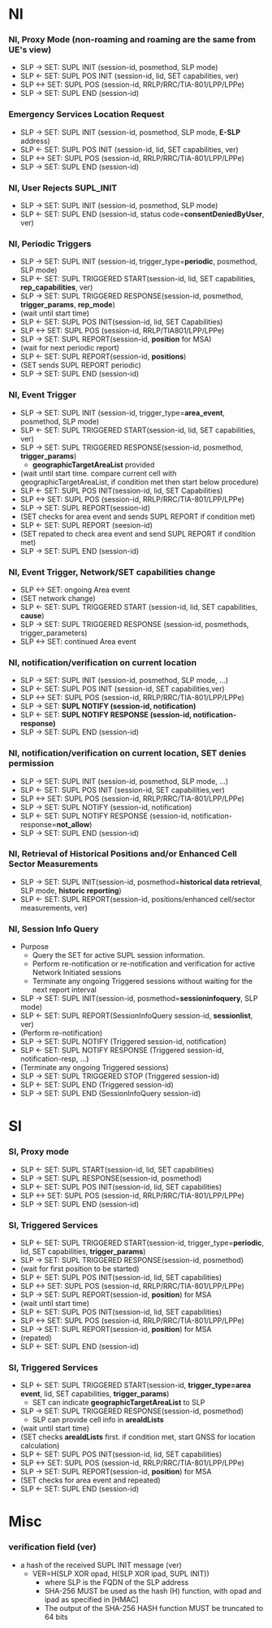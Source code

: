 # NI
### NI, Proxy Mode (non-roaming and roaming are the same from UE's view)
* SLP ->  SET: SUPL INIT (session-id, posmethod, SLP mode)
* SLP <-  SET: SUPL POS INIT (session-id, lid, SET capabilities, ver)
* SLP <-> SET: SUPL POS (session-id, RRLP/RRC/TIA-801/LPP/LPPe)
* SLP ->  SET: SUPL END (session-id)

### Emergency Services Location Request
* SLP ->  SET: SUPL INIT (session-id, posmethod, SLP mode, **E-SLP** address)
* SLP <-  SET: SUPL POS INIT (session-id, lid, SET capabilities, ver)
* SLP <-> SET: SUPL POS (session-id, RRLP/RRC/TIA-801/LPP/LPPe)
* SLP ->  SET: SUPL END (session-id)

### NI, User Rejects SUPL_INIT
* SLP ->  SET: SUPL INIT (session-id, posmethod, SLP mode)
* SLP <-  SET: SUPL END (session-id, status code=**consentDeniedByUser**, ver)

### NI, Periodic Triggers
* SLP ->  SET: SUPL INIT (session-id, trigger_type=**periodic**, posmethod, SLP mode)
* SLP <-  SET: SUPL TRIGGERED START(session-id, lid, SET capabilities, **rep_capabilities**, ver)
* SLP ->  SET: SUPL TRIGGERED RESPONSE(session-id, posmethod, **trigger_params**, **rep_mode**)
* (wait until start time)
* SLP <-  SET: SUPL POS INIT(session-id, lid, SET Capabilities)
* SLP <-> SET: SUPL POS (session-id, RRLP/TIA801/LPP/LPPe)
* SLP ->  SET: SUPL REPORT(session-id, **position** for MSA)
* (wait for next periodic report)
* SLP <-  SET: SUPL REPORT(session-id, **positions**)
* (SET sends SUPL REPORT periodic)
* SLP ->  SET: SUPL END (session-id)

### NI, Event Trigger
* SLP ->  SET: SUPL INIT (session-id, trigger_type=**area_event**, posmethod, SLP mode)
* SLP <-  SET: SUPL TRIGGERED START(session-id, lid, SET capabilities, ver)
* SLP ->  SET: SUPL TRIGGERED RESPONSE(session-id, posmethod, **trigger_params**)
  * **geographicTargetAreaList** provided
* (wait until start time. compare current cell with geographicTargetAreaList, if condition met then start below procedure)
* SLP <-  SET: SUPL POS INIT(session-id, lid, SET Capabilities)
* SLP <-> SET: SUPL POS (session-id, RRLP/RRC/TIA-801/LPP/LPPe)
* SLP ->  SET: SUPL REPORT(session-id)
* (SET checks for area event and sends SUPL REPORT if condition met)
* SLP <-  SET: SUPL REPORT (seesion-id)
* (SET repated to check area event and send SUPL REPORT if condition met)
* SLP ->  SET: SUPL END (session-id)

### NI, Event Trigger, Network/SET capabilities change
* SLP <-> SET: ongoing Area event
* (SET network change)
* SLP <-  SET: SUPL TRIGGERED START (session-id, lid, SET capabilities, **cause**)
* SLP ->  SET: SUPL TRIGGERED RESPONSE (session-id, posmethods, trigger_parameters)
* SLP <-> SET: continued Area event

### NI, notification/verification on current location
* SLP ->  SET: SUPL INIT (session-id, posmethod, SLP mode, ...)
* SLP <-  SET: SUPL POS INIT (session-id, SET capabilities,ver)
* SLP <-> SET: SUPL POS (session-id, RRLP/RRC/TIA-801/LPP/LPPe)
* SLP ->  SET: **SUPL NOTIFY (session-id, notification)**
* SLP <-  SET: **SUPL NOTIFY RESPONSE (session-id, notification-response)**
* SLP ->  SET: SUPL END (session-id)

### NI, notification/verification on current location, SET denies permission
* SLP ->  SET: SUPL INIT (session-id, posmethod, SLP mode, ...)
* SLP <-  SET: SUPL POS INIT (session-id, SET capabilities,ver)
* SLP <-> SET: SUPL POS (session-id, RRLP/RRC/TIA-801/LPP/LPPe)
* SLP ->  SET: SUPL NOTIFY (session-id, notification)
* SLP <-  SET: SUPL NOTIFY RESPONSE (session-id, notification-response=**not_allow**)
* SLP ->  SET: SUPL END (session-id)

### NI, Retrieval of Historical Positions and/or Enhanced Cell Sector Measurements
* SLP ->  SET: SUPL INIT(session-id, posmethod=**historical data retrieval**, SLP mode, **historic reporting**)
* SLP <-  SET: SUPL REPORT(session-id, positions/enhanced cell/sector measurements, ver)

### NI, Session Info Query
* Purpose
  * Query the SET for active SUPL session information.
  * Perform re-notification or re-notification and verification for active Network Initiated sessions
  * Terminate any ongoing Triggered sessions without waiting for the next report interval
* SLP ->  SET: SUPL INIT(session-id, posmethod=**sessioninfoquery**, SLP mode)
* SLP <-  SET: SUPL REPORT(SessionInfoQuery session-id, **sessionlist**, ver)
* (Perform re-notification)
* SLP ->  SET: SUPL NOTIFY (Triggered session-id, notification) 
* SLP <-  SET: SUPL NOTIFY RESPONSE (Triggered session-id, notification-resp, ...)
* (Terminate any ongoing Triggered sessions)
* SLP ->  SET: SUPL TRIGGERED STOP (Triggered session-id)
* SLP <-  SET: SUPL END (Triggered session-id)
* SLP ->  SET: SUPL END (SessionInfoQuery session-id)

# SI
### SI, Proxy mode
* SLP <-  SET: SUPL START(session-id, lid, SET capabilities)
* SLP ->  SET: SUPL RESPONSE(session-id, posmethod)
* SLP <-  SET: SUPL POS INIT(session-id, lid, SET capabilities)
* SLP <-> SET: SUPL POS (session-id, RRLP/RRC/TIA-801/LPP/LPPe)
* SLP ->  SET: SUPL END (session-id)

### SI, Triggered Services
* SLP <-  SET: SUPL TRIGGERED START(session-id, trigger_type=**periodic**, lid, SET capabilities, **trigger_params**)
* SLP ->  SET: SUPL TRIGGERED RESPONSE(session-id, posmethod)
* (wait for first position to be started)
* SLP <-  SET: SUPL POS INIT(session-id, lid, SET capabilities)
* SLP <-> SET: SUPL POS (session-id, RRLP/RRC/TIA-801/LPP/LPPe)
* SLP ->  SET: SUPL REPORT(session-id, **position**) for MSA
* (wait until start time)
* SLP <-  SET: SUPL POS INIT(session-id, lid, SET capabilities)
* SLP <-> SET: SUPL POS (session-id, RRLP/RRC/TIA-801/LPP/LPPe)
* SLP ->  SET: SUPL REPORT(session-id, **position**) for MSA
* (repated)
* SLP <-  SET: SUPL END (session-id)

### SI, Triggered Services
* SLP <-  SET: SUPL TRIGGERED START(session-id, **trigger_type=area event**, lid, SET capabilities, **trigger_params**)
  * SET can indicate **geographicTargetAreaList** to SLP
* SLP ->  SET: SUPL TRIGGERED RESPONSE(session-id, posmethod)
  * SLP can provide cell info in **areaIdLists**
* (wait until start time)
* (SET checks **areaIdLists** first. if condition met, start GNSS for location calculation)
* SLP <-  SET: SUPL POS INIT(session-id, lid, SET capabilities)
* SLP <-> SET: SUPL POS (session-id, RRLP/RRC/TIA-801/LPP/LPPe)
* SLP ->  SET: SUPL REPORT(session-id, **position**) for MSA
* (SET checks for area event and repeated)
* SLP <-  SET: SUPL END (session-id)

# Misc
### verification field (**ver**)
* a hash of the received SUPL INIT message (ver)
  * VER=H(SLP XOR opad, H(SLP XOR ipad, SUPL INIT))
    * where SLP is the FQDN of the SLP address
    * SHA-256 MUST be used as the hash (H) function, with opad and ipad as specified in [HMAC]
    * The output of the SHA-256 HASH function MUST be truncated to 64 bits

